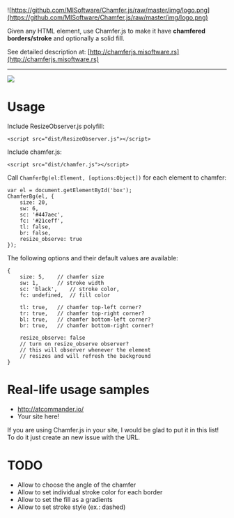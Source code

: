 ![https://github.com/MISoftware/Chamfer.js/raw/master/img/logo.png](https://github.com/MISoftware/Chamfer.js/raw/master/img/logo.png)

Given any HTML element, use Chamfer.js to make it have **chamfered borders/stroke** and optionally a solid fill.

See detailed description at: [http://chamferjs.misoftware.rs](http://chamferjs.misoftware.rs)

---

![](https://github.com/MISoftware/Chamfer.js/raw/master/img/demo.png)

# Usage

Include ResizeObserver.js polyfill:

```
<script src="dist/ResizeObserver.js"></script>
```

Include chamfer.js:

```
<script src="dist/chamfer.js"></script>
```


Call `ChamferBg(el:Element, [options:Object])` for each element to chamfer:

```JS
var el = document.getElementById('box');
ChamferBg(el, {
	size: 20,
	sw: 6,
	sc: '#447aec',
	fc: '#21ceff',
	tl: false,
	br: false,
	resize_observe: true
});
```


The following options and their default values are available:

```JS
{
	size: 5,	// chamfer size
	sw: 1,		// stroke width
	sc: 'black',	// stroke color,
	fc: undefined,	// fill color

	tl: true,	// chamfer top-left corner?
	tr: true,	// chamfer top-right corner?
	bl: true,	// chamfer bottom-left corner?
	br: true,	// chamfer bottom-right corner?

	resize_observe: false
	// turn on resize_observe observer?
	// this will observer whenever the element
	// resizes and will refresh the background
}
```

# Real-life usage samples

- http://atcommander.io/
- Your site here!

If you are using Chamfer.js in your site, I would be glad to put it in this list! To do it just create an new issue with the URL.

# TODO

- Allow to choose the angle of the chamfer
- Allow to set individual stroke color for each border
- Allow to set the fill as a gradients
- Allow to set stroke style (ex.: dashed)